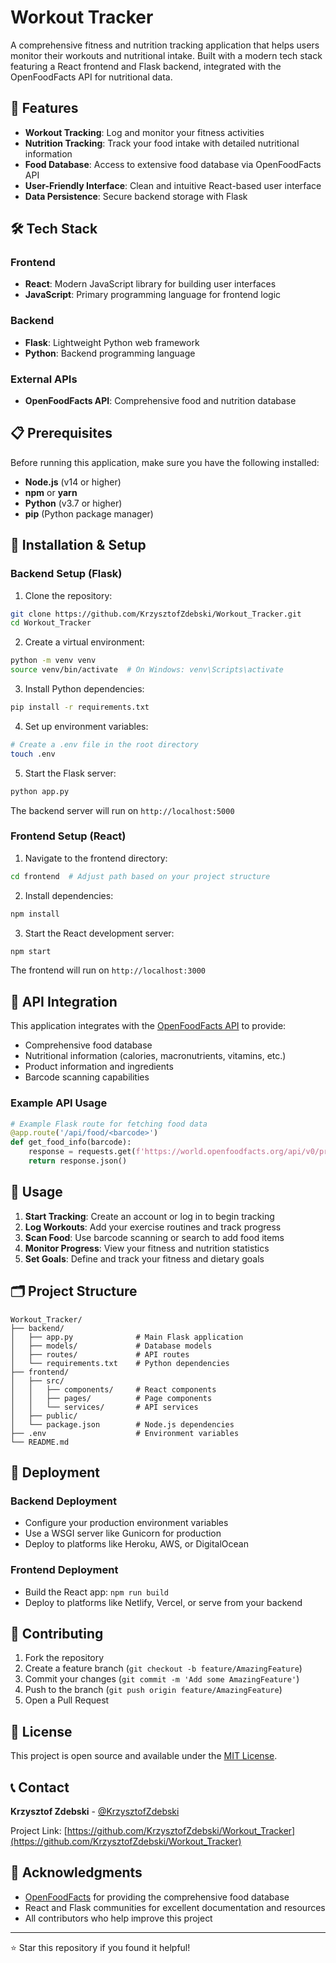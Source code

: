 # Workout Tracker

A comprehensive fitness and nutrition tracking application that helps users monitor their workouts and nutritional intake. Built with a modern tech stack featuring a React frontend and Flask backend, integrated with the OpenFoodFacts API for nutritional data.

## 🚀 Features

- **Workout Tracking**: Log and monitor your fitness activities
- **Nutrition Tracking**: Track your food intake with detailed nutritional information
- **Food Database**: Access to extensive food database via OpenFoodFacts API
- **User-Friendly Interface**: Clean and intuitive React-based user interface
- **Data Persistence**: Secure backend storage with Flask

## 🛠️ Tech Stack

### Frontend
- **React**: Modern JavaScript library for building user interfaces
- **JavaScript**: Primary programming language for frontend logic

### Backend
- **Flask**: Lightweight Python web framework
- **Python**: Backend programming language

### External APIs
- **OpenFoodFacts API**: Comprehensive food and nutrition database

## 📋 Prerequisites

Before running this application, make sure you have the following installed:

- **Node.js** (v14 or higher)
- **npm** or **yarn**
- **Python** (v3.7 or higher)
- **pip** (Python package manager)

## 🔧 Installation & Setup

### Backend Setup (Flask)

1. Clone the repository:
```bash
git clone https://github.com/KrzysztofZdebski/Workout_Tracker.git
cd Workout_Tracker
```

2. Create a virtual environment:
```bash
python -m venv venv
source venv/bin/activate  # On Windows: venv\Scripts\activate
```

3. Install Python dependencies:
```bash
pip install -r requirements.txt
```

4. Set up environment variables:
```bash
# Create a .env file in the root directory
touch .env
```

5. Start the Flask server:
```bash
python app.py
```

The backend server will run on `http://localhost:5000`

### Frontend Setup (React)

1. Navigate to the frontend directory:
```bash
cd frontend  # Adjust path based on your project structure
```

2. Install dependencies:
```bash
npm install
```

3. Start the React development server:
```bash
npm start
```

The frontend will run on `http://localhost:3000`

## 🔌 API Integration

This application integrates with the [OpenFoodFacts API](https://world.openfoodfacts.org/) to provide:

- Comprehensive food database
- Nutritional information (calories, macronutrients, vitamins, etc.)
- Product information and ingredients
- Barcode scanning capabilities

### Example API Usage

```python
# Example Flask route for fetching food data
@app.route('/api/food/<barcode>')
def get_food_info(barcode):
    response = requests.get(f'https://world.openfoodfacts.org/api/v0/product/{barcode}.json')
    return response.json()
```

## 📱 Usage

1. **Start Tracking**: Create an account or log in to begin tracking
2. **Log Workouts**: Add your exercise routines and track progress
3. **Scan Food**: Use barcode scanning or search to add food items
4. **Monitor Progress**: View your fitness and nutrition statistics
5. **Set Goals**: Define and track your fitness and dietary goals

## 🗂️ Project Structure

```
Workout_Tracker/
├── backend/
│   ├── app.py              # Main Flask application
│   ├── models/             # Database models
│   ├── routes/             # API routes
│   └── requirements.txt    # Python dependencies
├── frontend/
│   ├── src/
│   │   ├── components/     # React components
│   │   ├── pages/          # Page components
│   │   └── services/       # API services
│   ├── public/
│   └── package.json        # Node.js dependencies
├── .env                    # Environment variables
└── README.md
```

## 🚀 Deployment

### Backend Deployment
- Configure your production environment variables
- Use a WSGI server like Gunicorn for production
- Deploy to platforms like Heroku, AWS, or DigitalOcean

### Frontend Deployment
- Build the React app: `npm run build`
- Deploy to platforms like Netlify, Vercel, or serve from your backend

## 🤝 Contributing

1. Fork the repository
2. Create a feature branch (`git checkout -b feature/AmazingFeature`)
3. Commit your changes (`git commit -m 'Add some AmazingFeature'`)
4. Push to the branch (`git push origin feature/AmazingFeature`)
5. Open a Pull Request

## 📄 License

This project is open source and available under the [MIT License](LICENSE).

## 📞 Contact

**Krzysztof Zdebski** - [@KrzysztofZdebski](https://github.com/KrzysztofZdebski)

Project Link: [https://github.com/KrzysztofZdebski/Workout_Tracker](https://github.com/KrzysztofZdebski/Workout_Tracker)

## 🙏 Acknowledgments

- [OpenFoodFacts](https://world.openfoodfacts.org/) for providing the comprehensive food database
- React and Flask communities for excellent documentation and resources
- All contributors who help improve this project

---

⭐ Star this repository if you found it helpful!
